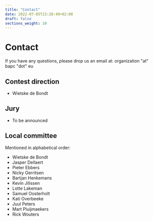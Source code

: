```yaml
---
title: "Contact"
date: 2022-07-05T23:28:49+02:00
draft: false
sections_weight: 10
---
```


# Contact

If you have any questions, please drop us an email at: organization "at" bapc "dot" eu

## Contest direction

- Wietske de Bondt

## Jury

- To be announced

## Local committee

Mentioned in alphabetical order:

- Wietske de Bondt
- Jasper Dellaert
- Pieter Ebbers
- Nicky Gerritsen
- Bartjan Henkemans
- Kevin Jilissen
- Lotte Lakeman
- Samuel Oosterholt
- Kati Overbeeke
- Juul Peters
- Mart Pluijmaekers
- Rick Wouters
